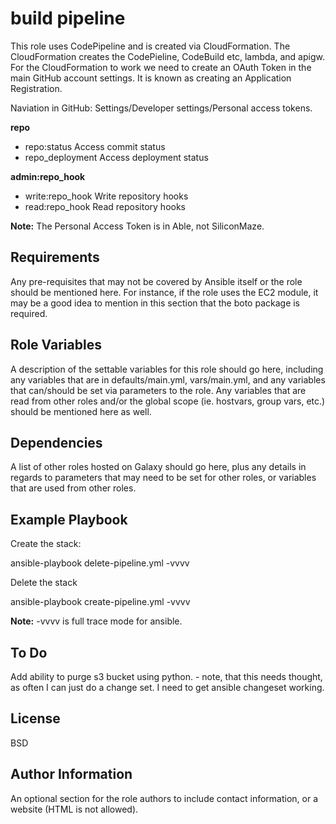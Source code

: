 build pipeline
=========

This role uses CodePipeline and is created via CloudFormation. The CloudFormation creates the CodePieline, CodeBuild etc, lambda, and apigw.
For the CloudFormation to work we need to create an OAuth Token in the main GitHub account settings. It is known as creating an Application Registration.

Naviation in GitHub: Settings/Developer settings/Personal access tokens.

__repo__
- repo:status  Access commit status
- repo_deployment  Access deployment status

__admin:repo_hook__
 - write:repo_hook  Write repository hooks
 - read:repo_hook  Read repository hooks

__Note:__ The Personal Access Token is in Able, not SiliconMaze.


Requirements
------------

Any pre-requisites that may not be covered by Ansible itself or the role should be mentioned here. For instance, if the role uses the EC2 module, it may be a good idea to mention in this section that the boto package is required.

Role Variables
--------------

A description of the settable variables for this role should go here, including any variables that are in defaults/main.yml, vars/main.yml, and any variables that can/should be set via parameters to the role. Any variables that are read from other roles and/or the global scope (ie. hostvars, group vars, etc.) should be mentioned here as well.

Dependencies
------------

A list of other roles hosted on Galaxy should go here, plus any details in regards to parameters that may need to be set for other roles, or variables that are used from other roles.

Example Playbook
----------------

Create the stack:

ansible-playbook delete-pipeline.yml -vvvv

Delete the stack

ansible-playbook create-pipeline.yml -vvvv

__Note:__ -vvvv is full trace mode for ansible.

To Do
-------

Add ability to purge s3 bucket using python. 
     - note, that this needs thought, as often I can just do a change set. I need to get ansible changeset working.

License
-------

BSD

Author Information
------------------

An optional section for the role authors to include contact information, or a website (HTML is not allowed).

